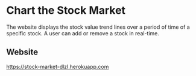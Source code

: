 # Chart the Stock Market

The website displays the stock value trend lines over a period of time of a specific stock. A user can add or remove a stock in real-time. 

## Website

https://stock-market-dlzl.herokuapp.com
